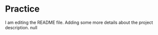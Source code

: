 # Practice
I am editing the README file. Adding some more details about the project description.
null
